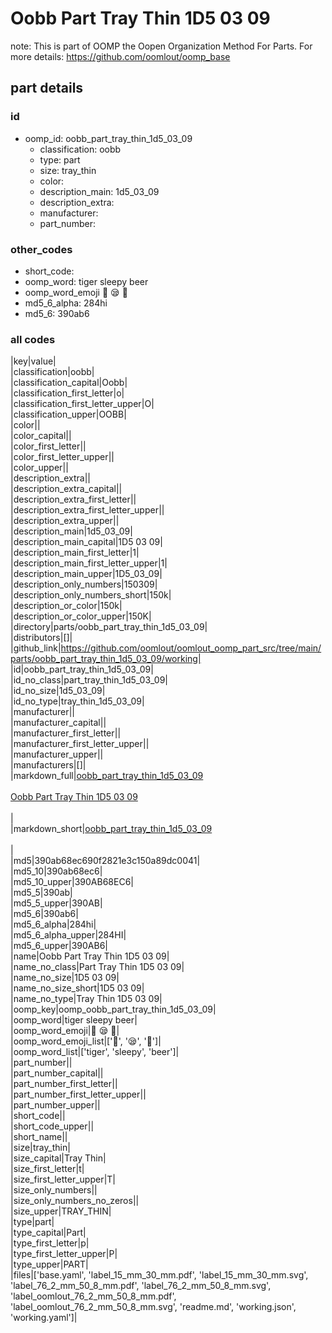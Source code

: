 # Oobb Part Tray Thin 1D5 03 09  

note: This is part of OOMP the Oopen Organization Method For Parts. For more details: https://github.com/oomlout/oomp_base

##  part details





### id
* oomp_id: oobb_part_tray_thin_1d5_03_09
  * classification: oobb
  * type: part
  * size: tray_thin
  * color: 
  * description_main: 1d5_03_09
  * description_extra: 
  * manufacturer: 
  * part_number: 

### other_codes
* short_code: 
* oomp_word: tiger sleepy beer
* oomp_word_emoji :tiger: :sleepy: :beer:
* md5_6_alpha: 284hi
* md5_6: 390ab6

### all codes 
|key|value|  
|classification|oobb|  
|classification_capital|Oobb|  
|classification_first_letter|o|  
|classification_first_letter_upper|O|  
|classification_upper|OOBB|  
|color||  
|color_capital||  
|color_first_letter||  
|color_first_letter_upper||  
|color_upper||  
|description_extra||  
|description_extra_capital||  
|description_extra_first_letter||  
|description_extra_first_letter_upper||  
|description_extra_upper||  
|description_main|1d5_03_09|  
|description_main_capital|1D5 03 09|  
|description_main_first_letter|1|  
|description_main_first_letter_upper|1|  
|description_main_upper|1D5_03_09|  
|description_only_numbers|150309|  
|description_only_numbers_short|150k|  
|description_or_color|150k|  
|description_or_color_upper|150K|  
|directory|parts/oobb_part_tray_thin_1d5_03_09|  
|distributors|[]|  
|github_link|https://github.com/oomlout/oomlout_oomp_part_src/tree/main/parts/oobb_part_tray_thin_1d5_03_09/working|  
|id|oobb_part_tray_thin_1d5_03_09|  
|id_no_class|part_tray_thin_1d5_03_09|  
|id_no_size|1d5_03_09|  
|id_no_type|tray_thin_1d5_03_09|  
|manufacturer||  
|manufacturer_capital||  
|manufacturer_first_letter||  
|manufacturer_first_letter_upper||  
|manufacturer_upper||  
|manufacturers|[]|  
|markdown_full|[oobb_part_tray_thin_1d5_03_09](https://github.com/oomlout/oomlout_oomp_part_src/tree/main/parts/oobb_part_tray_thin_1d5_03_09/working)<br>[](https://github.com/oomlout/oomlout_oomp_part_src/tree/main/parts/oobb_part_tray_thin_1d5_03_09/working)<br>[Oobb Part Tray Thin 1D5 03 09](https://github.com/oomlout/oomlout_oomp_part_src/tree/main/parts/oobb_part_tray_thin_1d5_03_09/working)<br><br>|  
|markdown_short|[oobb_part_tray_thin_1d5_03_09](https://github.com/oomlout/oomlout_oomp_part_src/tree/main/parts/oobb_part_tray_thin_1d5_03_09/working)<br><br>|  
|md5|390ab68ec690f2821e3c150a89dc0041|  
|md5_10|390ab68ec6|  
|md5_10_upper|390AB68EC6|  
|md5_5|390ab|  
|md5_5_upper|390AB|  
|md5_6|390ab6|  
|md5_6_alpha|284hi|  
|md5_6_alpha_upper|284HI|  
|md5_6_upper|390AB6|  
|name|Oobb Part Tray Thin 1D5 03 09|  
|name_no_class|Part Tray Thin 1D5 03 09|  
|name_no_size|1D5 03 09|  
|name_no_size_short|1D5 03 09|  
|name_no_type|Tray Thin 1D5 03 09|  
|oomp_key|oomp_oobb_part_tray_thin_1d5_03_09|  
|oomp_word|tiger sleepy beer|  
|oomp_word_emoji|:tiger: :sleepy: :beer:|  
|oomp_word_emoji_list|[':tiger:', ':sleepy:', ':beer:']|  
|oomp_word_list|['tiger', 'sleepy', 'beer']|  
|part_number||  
|part_number_capital||  
|part_number_first_letter||  
|part_number_first_letter_upper||  
|part_number_upper||  
|short_code||  
|short_code_upper||  
|short_name||  
|size|tray_thin|  
|size_capital|Tray Thin|  
|size_first_letter|t|  
|size_first_letter_upper|T|  
|size_only_numbers||  
|size_only_numbers_no_zeros||  
|size_upper|TRAY_THIN|  
|type|part|  
|type_capital|Part|  
|type_first_letter|p|  
|type_first_letter_upper|P|  
|type_upper|PART|  
|files|['base.yaml', 'label_15_mm_30_mm.pdf', 'label_15_mm_30_mm.svg', 'label_76_2_mm_50_8_mm.pdf', 'label_76_2_mm_50_8_mm.svg', 'label_oomlout_76_2_mm_50_8_mm.pdf', 'label_oomlout_76_2_mm_50_8_mm.svg', 'readme.md', 'working.json', 'working.yaml']|  

